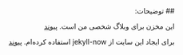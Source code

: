 <div dir="rtl" align="right">
## توضیحات:

این مخزن برای وبلاگ شخصی من است. [پیوند](https://rasooll.com)

برای ایجاد این سایت از jekyll-now استفاده کرده‌ام.  [پیوند](https://github.com/rasoolsf/jekyll-now)
</div>

